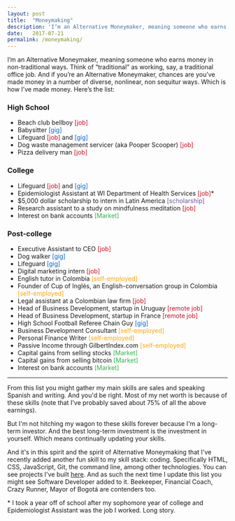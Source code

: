 ```yaml
---
layout: post
title:  "Moneymaking"
description: 'I’m an Alternative Moneymaker, meaning someone who earns money in non-traditional ways. Think of “traditional” as working, say, a traditional office job. And if you’re an Alternative Moneymaker, chances are you’ve made money in a number of diverse, nonlinear, non sequitur ways. Which is how I’ve made money. Here’s the list:'
date:   2017-07-21
permalink: /moneymaking/
---
```


I’m an Alternative Moneymaker, meaning someone who earns money in non-traditional ways. Think of “traditional” as working, say, a traditional office job. And if you’re an Alternative Moneymaker, chances are you’ve made money in a number of diverse, nonlinear, non sequitur ways. Which is how I’ve made money. Here’s the list: 

### High School

* Beach club bellboy <span style="color:#CC0921">[job]</span>
* Babysitter <span style="color:#0366D6">[gig]</span>
* Lifeguard <span style="color:#CC0921">[job]</span> and <span style="color:#0366D6">[gig]</span>
* Dog waste management servicer (aka Pooper Scooper)  <span style="color:#CC0921">[job]</span>
* Pizza delivery man <span style="color:#CC0921">[job]</span>

### College

* Lifeguard <span style="color:#CC0921">[job]</span> and <span style="color:#0366D6">[gig]</span>
* Epidemiologist Assistant at WI Department of Health Services <span style="color:#CC0921">[job]</span>*
* $5,000 dollar scholarship to intern in Latin America <span style="color:#6E5494">[scholarship]</span>
* Research assistant to a study on mindfulness meditation <span style="color:#CC0921">[job]</span>
* Interest on bank accounts <span style="color:#2BB54B">[Market]</span>

### Post-college 

* Executive Assistant to CEO <span style="color:#CC0921">[job]</span>
* Dog walker <span style="color:#0366D6">[gig]</span>
* Lifeguard  <span style="color:#0366D6">[gig]</span>
* Digital marketing intern <span style="color:#CC0921">[job]</span>
* English tutor in Colombia <span style="color:#FFA500">[self-employed]</span>
* Founder of Cup of <span lang="es">Inglés</span>, an English-conversation group in Colombia <span style="color:#FFA500">[self-employed]</span>
* Legal assistant at a Colombian law firm <span style="color:#CC0921">[job]</span>
* Head of Business Development, startup in Uruguay <span style="color:#CC0921">[remote job]</span>
* Head of Business Development, startup in France <span style="color:#CC0921">[remote job]</span>
* High School Football Referee Chain Guy <span style="color:#0366D6">[gig]</span>
* Business Development Consultant <span style="color:#FFA500">[self-employed]</span>
* Personal Finance Writer <span style="color:#FFA500">[self-employed]</span>
* Passive Income through GilbertIndex.com <span style="color:#FFA500">[self-employed]</span>
* Capital gains from selling stocks <span style="color:#2BB54B">[Market]</span>
* Capital gains from selling bitcoin <span style="color:#2BB54B">[Market]</span>
* Interest on bank accounts <span style="color:#2BB54B">[Market]</span>

------------

From this list you might gather my main skills are sales and speaking Spanish and writing. And you'd be right. Most of my net worth is because of these skills (note that I've probably saved about 75% of all the above earnings). 

But I'm not hitching my wagon to these skills forever because I'm a long-term investor. And the best long-term investment is the investment in yourself. Which means continually updating your skills.

And it's in this spirit and the spirit of Alternative Moneymaking that I've recently added another fun skill to my skill stack: coding. Specifically HTML, CSS, JavaScript, Git, the command line, among other technologies. You can see projects I've built [here](https://github.com/gilbertginsberg). And as such the next time I update this list you might see Software Developer added to it. Beekeeper, Financial Coach, Crazy Runner, Mayor of <span lang="es">Bogotá</span> are contenders too. 

\* I took a year off of school after my sophomore year of college and Epidemiologist Assistant was the job I worked. Long story.